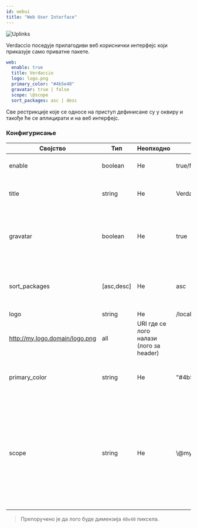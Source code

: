 ```yaml
---
id: webui
title: "Web User Interface"
---
```


![Uplinks](https://user-images.githubusercontent.com/558752/52916111-fa4ba980-32db-11e9-8a64-f4e06eb920b3.png)

Verdaccio поседује прилагодиви веб кориснички интерфејс који приказује само приватне пакете.

```yaml
web:
  enable: true
  title: Verdaccio
  logo: logo.png
  primary_color: "#4b5e40"
  gravatar: true | false
  scope: \@scope
  sort_packages: asc | desc
```

Све рестрикције које се односе на приступ дефинисане су у оквиру  и такође ће се аплицирати и на веб интерфејс.</p> 

### Конфигурисање

| Својство      | Тип        | Неопходно | Пример                                                      | Подршка    | Опис                                                                                                                                              |
| ------------- | ---------- | --------- | ----------------------------------------------------------- | ---------- | ------------------------------------------------------------------------------------------------------------------------------------------------- |
| enable        | boolean    | Не        | true/false                                                  | all        | дозвољава приказ веб интерфејса                                                                                                                   |
| title         | string     | Не        | Verdaccio                                                   | all        | Опис наслова HTML заглавља                                                                                                                        |
| gravatar      | boolean    | Не        | true                                                        | `>v4`   | Gravatar-и ће бити генерисани у позадини, ако је ово својство омогућено                                                                           |
| sort_packages | [asc,desc] | Не        | asc                                                         | `>v4`   | По правилу, приватни пакети су сортирани по растућем редоследу                                                                                    |
| logo          | string     | Не        | /local/path/to/my/logo.png  
http://my.logo.domain/logo.png | all        | URI где се лого налази (лого за header)                                                                                                           |
| primary_color | string     | Не        | "#4b5e40"                                                   | `>4`    | The primary color to use throughout the UI (header, etc)                                                                                          |
| scope         | string     | Не        | \\@myscope                                                | `>v3.x` | Ако користите регистри за specific module scope, прецизирајте тај scope како бисте подесили webui instructions header (note: escape @ with \\@) |

> Препоручено је да лого буде димензија `40x40` пиксела.